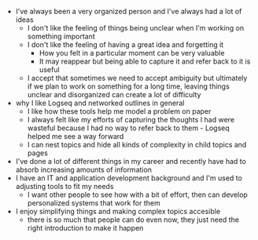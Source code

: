 - I've always been a very organized person and I've always had a lot of ideas
	- I don't like the feeling of things being unclear when I'm working on something important
	- I don't like the feeling of having a great idea and forgetting it
		- How you felt in a particular moment can be very valuable
		- It may reappear but being able to capture it and refer back to it is useful
	- I accept that sometimes we need to accept ambiguity but ultimately if we plan to work on something for a long time, leaving things unclear and disorganized can create a lot of difficulty
- why I like Logseq and networked outlines in general
	- I like how these tools help me model a problem on paper
	- I always felt like my efforts of capturing the thoughts I had were wasteful because I had no way to refer back to them - Logseq helped me see a way forward
	- I can nest topics and hide all kinds of complexity in child topics and pages
- I've done a lot of different things in my career and recently  have had to absorb increasing amounts of information
- I have an IT and application development background and I'm used to adjusting tools to fit my needs
	- I want other people to see how with a bit of effort, then can develop personalized systems that work for them
- I enjoy simplifying things and making complex topics accesible
	- there is so much that people can do even now, they just need the right introduction to make it happen